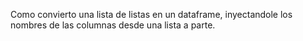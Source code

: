 Como convierto una lista de listas en un dataframe, inyectandole los nombres de las columnas desde una lista a parte.